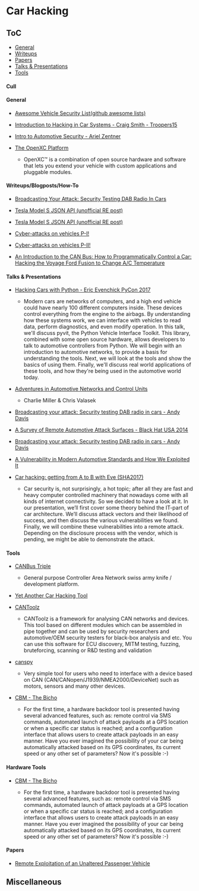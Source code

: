 # Car Hacking

## ToC

* [General](#general)
* [Writeups](#writeup)
* [Papers](#papers)
* [Talks & Presentations](#talks)
* [Tools](#tools)

#### Cull

#### General

* [Awesome Vehicle Security List(github awesome lists)](https://github.com/jaredthecoder/awesome-vehicle-security)

* [Introduction to Hacking in Car Systems - Craig Smith - Troopers15](https://www.youtube.com/watch?v=WHDkf6kpE58)

* [Intro to Automotive Security - Ariel Zentner](https://www.youtube.com/watch?v=yAzqFhq06_E)

* [The OpenXC Platform](http://openxcplatform.com/)

  * OpenXC™ is a combination of open source hardware and software that lets you
    extend your vehicle with custom applications and pluggable modules.

#### Writeups/Blogposts/How-To

* [Broadcasting Your Attack: Security Testing DAB Radio In Cars](https://www.youtube.com/watch?v=ryNtz1nxmO4)

* [Tesla Model S JSON API (unofficial RE post)](http://docs.timdorr.apiary.io/#reference/vehicles)

* [Tesla Model S JSON API (unofficial RE post)](http://docs.timdorr.apiary.io/#reference/vehicles)

* [Cyber-attacks on vehicles P-I!](http://dn5.ljuska.org/napadi-na-auto-sistem-1.html)

* [Cyber-attacks on vehicles P-II!](http://dn5.ljuska.org/cyber-attacks-on-vehicles-2.html)

* [An Introduction to the CAN Bus: How to Programmatically Control a Car: Hacking the Voyage Ford Fusion to Change A/C Temperature](https://news.voyage.auto/an-introduction-to-the-can-bus-how-to-programmatically-control-a-car-f1b18be4f377)

#### Talks & Presentations

* [Hacking Cars with Python - Eric Evenchick PyCon 2017](https://www.youtube.com/watch?v=3bZNhMcv4Y8&app=desktop)

  * Modern cars are networks of computers, and a high end vehicle could have
    nearly 100 different computers inside. These devices control everything from
    the engine to the airbags. By understanding how these systems work, we can
    interface with vehicles to read data, perform diagnostics, and even modify
    operation. In this talk, we'll discuss pyvit, the Python Vehicle Interface
    Toolkit. This library, combined with some open source hardware, allows
    developers to talk to automotive controllers from Python. We will begin with
    an introduction to automotive networks, to provide a basis for understanding
    the tools. Next, we will look at the tools and show the basics of using
    them. Finally, we'll discuss real world applications of these tools, and how
    they're being used in the automotive world today.

* [Adventures in Automotive Networks and Control Units](https://www.youtube.com/watch?v=MEYCU62yeYk&app=desktop)

  * Charlie Miller & Chris Valasek

* [Broadcasting your attack: Security testing DAB radio in cars - Andy Davis](http://2015.ruxcon.org.au/assets/2015/slides/Broadcasting-your-attack-Security-testing-DAB-radio-in-cars.pdf)

* [A Survey of Remote Automotive Attack Surfaces - Black Hat USA 2014](https://www.youtube.com/watch?v=mNhFGJVq2HE)

* [Broadcasting your attack: Security testing DAB radio in cars - Andy Davis](http://2015.ruxcon.org.au/assets/2015/slides/Broadcasting-your-attack-Security-testing-DAB-radio-in-cars.pdf)

* [A Vulnerability in Modern Automotive Standards and How We Exploited It](https://documents.trendmicro.com/assets/A-Vulnerability-in-Modern-Automotive-Standards-and-How-We-Exploited-It.pdf)

* [Car hacking: getting from A to B with Eve (SHA2017)](https://www.youtube.com/watch?v=l9760bzUN3E)

  * Car security is, not surprisingly, a hot topic; after all they are fast and
    heavy computer controlled machinery that nowadays come with all kinds of
    internet connectivity. So we decided to have a look at it. In our
    presentation, we’ll first cover some theory behind the IT-part of car
    architecture. We’ll discuss attack vectors and their likelihood of success,
    and then discuss the various vulnerabilities we found. Finally, we will
    combine these vulnerabilities into a remote attack. Depending on the
    disclosure process with the vendor, which is pending, we might be able to
    demonstrate the attack.

#### Tools

* [CANBus Triple](https://canb.us/)

  * General purpose Controller Area Network swiss army knife / development
    platform.

* [Yet Another Car Hacking Tool](https://asintsov.blogspot.ro/2016/03/yet-another-car-hacking-tool.html?m=1)

* [CANToolz](https://github.com/eik00d/CANToolz)

  * CANToolz is a framework for analysing CAN networks and devices. This tool
    based on different modules which can be assembled in pipe together and can
    be used by security researchers and automotive/OEM security testers for
    black-box analysis and etc. You can use this software for ECU discovery,
    MITM testing, fuzzing, bruteforcing, scanning or R&D testing and validation

* [canspy](https://github.com/manux81/canspy)

  * Very simple tool for users who need to interface with a device based on CAN
    (CAN/CANopen/J1939/NMEA2000/DeviceNet) such as motors, sensors and many
    other devices.

* [CBM - The Bicho](https://github.com/UnaPibaGeek/CBM)

  * For the first time, a hardware backdoor tool is presented having several
    advanced features, such as: remote control via SMS commands, automated
    launch of attack payloads at a GPS location or when a specific car status is
    reached; and a configuration interface that allows users to create attack
    payloads in an easy manner. Have you ever imagined the possibility of your
    car being automatically attacked based on its GPS coordinates, its current
    speed or any other set of parameters? Now it's possible :-)

#### Hardware Tools

* [CBM - The Bicho](https://github.com/UnaPibaGeek/CBM)

  * For the first time, a hardware backdoor tool is presented having several
    advanced features, such as: remote control via SMS commands, automated
    launch of attack payloads at a GPS location or when a specific car status is
    reached; and a configuration interface that allows users to create attack
    payloads in an easy manner. Have you ever imagined the possibility of your
    car being automatically attacked based on its GPS coordinates, its current
    speed or any other set of parameters? Now it's possible :-)

#### Papers

* [Remote Exploitation of an Unaltered Passenger Vehicle](http://illmatics.com/Remote%20Car%20Hacking.pdf)

## Miscellaneous
